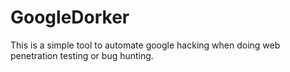 # GoogleDorker
This is a simple tool to automate google hacking when doing web penetration testing or bug hunting.
